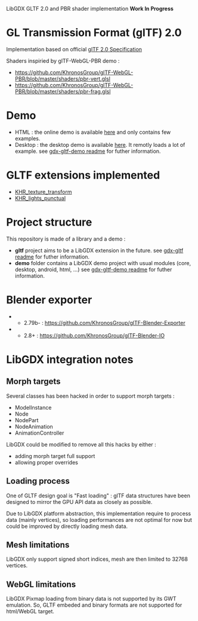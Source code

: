 
LibGDX GLTF 2.0 and PBR shader implementation **Work In Progress**

# GL Transmission Format (glTF) 2.0

Implementation based on official [glTF 2.0 Specification](https://github.com/KhronosGroup/glTF/tree/master/specification/2.0)

Shaders inspiried by glTF-WebGL-PBR demo :

* https://github.com/KhronosGroup/glTF-WebGL-PBR/blob/master/shaders/pbr-vert.glsl
* https://github.com/KhronosGroup/glTF-WebGL-PBR/blob/master/shaders/pbr-frag.glsl

# Demo

* HTML : the online demo is available [here](http://www.mgsx.net/gdx-gltf/) and only contains few examples.
* Desktop : the desktop demo is available [here](https://github.com/mgsx-dev/gdx-gltf/releases). It remotly loads a lot of example. see [gdx-gltf-demo readme](demo/README.md) for futher information.

# GLTF extensions implemented

* [KHR_texture_transform](https://github.com/KhronosGroup/glTF/blob/master/extensions/2.0/Khronos/KHR_texture_transform/README.md)
* [KHR_lights_punctual](https://github.com/KhronosGroup/glTF/blob/master/extensions/2.0/Khronos/KHR_lights_punctual/README.md)

# Project structure

This repository is made of a library and a demo :

* **gltf** project aims to be a LibGDX extension in the future.
  see [gdx-gltf readme](gltf/README.md) for futher information.
* **demo** folder contains a LibGDX demo project with usual modules (core, desktop, android, html, ...)
  see [gdx-gltf-demo readme](demo/README.md) for futher information.

# Blender exporter

* - 2.79b- : https://github.com/KhronosGroup/glTF-Blender-Exporter
* - 2.8+   : https://github.com/KhronosGroup/glTF-Blender-IO

# LibGDX integration notes

## Morph targets

Several classes has been hacked in order to support morph targets :

* ModelInstance
* Node
* NodePart
* NodeAnimation
* AnimationController

LibGDX could be modified to remove all this hacks by either : 

* adding morph target full support
* allowing proper overrides

## Loading process

One of GLTF design goal is "Fast loading" : glTF data structures have been designed to mirror the GPU API data as closely as possible.

Due to LibGDX platform abstraction, this implementation require to process data (mainly vertices), so loading performances are not optimal for now but could be improved by directly loading mesh data.


## Mesh limitations

LibGDX only support signed short indices, mesh are then limited to 32768 vertices. 

## WebGL limitations

LibGDX Pixmap loading from binary data is not supported by its GWT emulation. So, GLTF embeded and binary formats are not supported for html/WebGL target.


